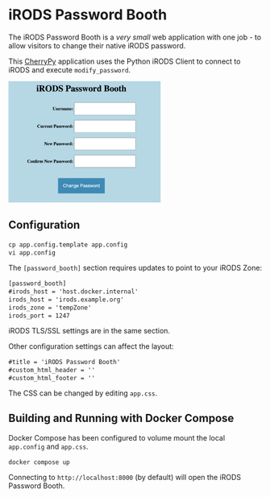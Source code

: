# iRODS Password Booth

The iRODS Password Booth is a *very small* web application with one job - to allow visitors to change their native iRODS password.

This <a href="https://cherrypy.dev/">CherryPy</a> application uses the Python iRODS Client to connect to iRODS and execute `modify_password`.

<img alt="iRODS Password Booth Screenshot" src="irods_password_booth.png" width="60%">

## Configuration

```
cp app.config.template app.config
vi app.config
```

The `[password_booth]` section requires updates to point to your iRODS Zone:
```
[password_booth]
#irods_host = 'host.docker.internal'
irods_host = 'irods.example.org'
irods_zone = 'tempZone'
irods_port = 1247
```

iRODS TLS/SSL settings are in the same section.

Other configuration settings can affect the layout:

```
#title = 'iRODS Password Booth'
#custom_html_header = ''
#custom_html_footer = ''
```

The CSS can be changed by editing `app.css`.

## Building and Running with Docker Compose

Docker Compose has been configured to volume mount the local `app.config` and `app.css`.

```
docker compose up
```

Connecting to `http://localhost:8000` (by default) will open the iRODS Password Booth.
